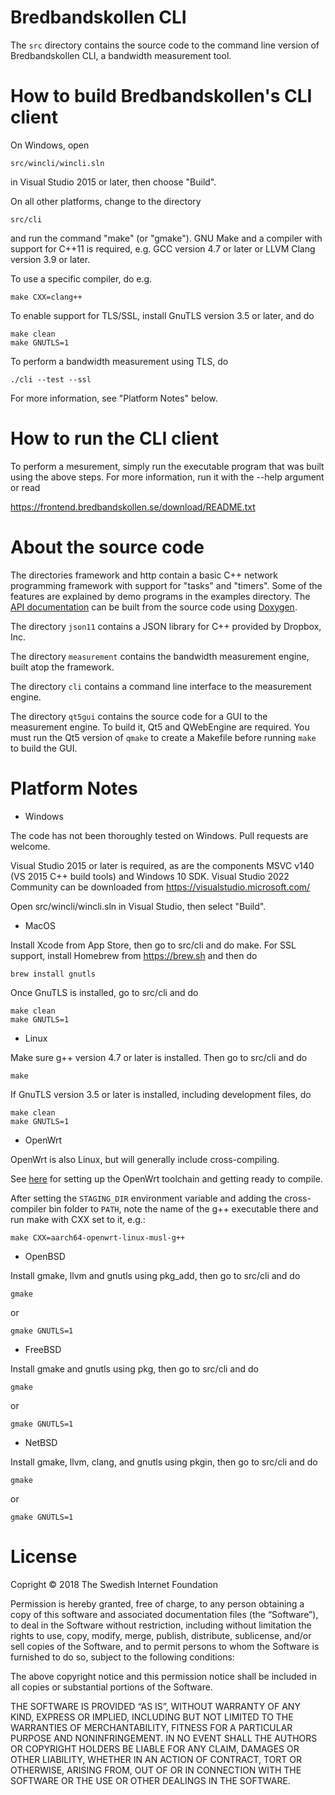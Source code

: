 # Bredbandskollen CLI

The `src` directory contains the source code to the command line version of
Bredbandskollen CLI, a bandwidth measurement tool.

# How to build Bredbandskollen's CLI client

On Windows, open

    src/wincli/wincli.sln

in Visual Studio 2015 or later, then choose "Build".

On all other platforms, change to the directory

    src/cli

and run the command "make" (or "gmake"). GNU Make and a compiler with support
for C++11 is required, e.g. GCC version 4.7 or later or LLVM Clang version 3.9 or later.

To use a specific compiler, do e.g.

    make CXX=clang++

To enable support for TLS/SSL, install GnuTLS version 3.5 or later, and do

    make clean
    make GNUTLS=1

To perform a bandwidth measurement using TLS, do

    ./cli --test --ssl

For more information, see "Platform Notes" below.

# How to run the CLI client

To perform a mesurement, simply run the executable program that was built using
the above steps. For more information, run it with the --help argument or read

   https://frontend.bredbandskollen.se/download/README.txt

# About the source code

The directories framework and http contain a basic C++ network programming
framework with support for "tasks" and "timers". Some of the features are
explained by demo programs in the examples directory.
The [API documentation](https://www.dsso.se/bbkapi/annotated.html)
can be built from the source code using [Doxygen](https://www.doxygen.nl/).

The directory `json11` contains a JSON library for C++ provided by Dropbox, Inc.

The directory `measurement` contains the bandwidth measurement engine, built atop
the framework.

The directory `cli` contains a command line interface to the measurement engine.

The directory `qt5gui`     contains the source code for a GUI to the measurement
engine. To build it, Qt5 and QWebEngine are required. You must run the Qt5
version of `qmake` to create a Makefile before running `make` to build the GUI.

# Platform Notes

* Windows

The code has not been thoroughly tested on Windows. Pull requests are welcome.

Visual Studio 2015 or later is required, as are the components
MSVC v140 (VS 2015 C++ build tools) and Windows 10 SDK. Visual Studio 2022 Community
can be downloaded from https://visualstudio.microsoft.com/

Open src/wincli/wincli.sln in Visual Studio, then select "Build".

* MacOS

Install Xcode from App Store, then go to src/cli and do make.
For SSL support, install Homebrew from https://brew.sh and then do

    brew install gnutls

Once GnuTLS is installed, go to src/cli and do

    make clean
    make GNUTLS=1

* Linux

Make sure g++ version 4.7 or later is installed. Then go to src/cli and do

    make

If GnuTLS version 3.5 or later is installed, including development files, do

    make clean
    make GNUTLS=1

* OpenWrt

OpenWrt is also Linux, but will generally include cross-compiling.

See [here](https://openwrt.org/docs/guide-developer/toolchain/crosscompile) for setting up the OpenWrt toolchain and getting ready to compile.

After setting the `STAGING_DIR` environment variable and adding the cross-compiler bin folder to `PATH`, note the name of the g++ executable there and run make with CXX set to it, e.g.:

    make CXX=aarch64-openwrt-linux-musl-g++

* OpenBSD

Install gmake, llvm and gnutls using pkg_add, then go to src/cli and do

    gmake
or

    gmake GNUTLS=1

* FreeBSD

Install gmake and gnutls using pkg, then go to src/cli and do

    gmake
or

    gmake GNUTLS=1

* NetBSD

Install gmake, llvm, clang, and gnutls using pkgin, then go to src/cli and do

    gmake
or

    gmake GNUTLS=1

# License

Copright © 2018 The Swedish Internet Foundation

Permission is hereby granted, free of charge, to any person obtaining a copy of this software and associated documentation files (the “Software”), to deal in the Software without restriction, including without limitation the rights to use, copy, modify, merge, publish, distribute, sublicense, and/or sell copies of the Software, and to permit persons to whom the Software is furnished to do so, subject to the following conditions:

The above copyright notice and this permission notice shall be included in all copies or substantial portions of the Software.

THE SOFTWARE IS PROVIDED “AS IS”, WITHOUT WARRANTY OF ANY KIND, EXPRESS OR IMPLIED, INCLUDING BUT NOT LIMITED TO THE WARRANTIES OF MERCHANTABILITY, FITNESS FOR A PARTICULAR PURPOSE AND NONINFRINGEMENT. IN NO EVENT SHALL THE AUTHORS OR COPYRIGHT HOLDERS BE LIABLE FOR ANY CLAIM, DAMAGES OR OTHER LIABILITY, WHETHER IN AN ACTION OF CONTRACT, TORT OR OTHERWISE, ARISING FROM, OUT OF OR IN CONNECTION WITH THE SOFTWARE OR THE USE OR OTHER DEALINGS IN THE SOFTWARE.

